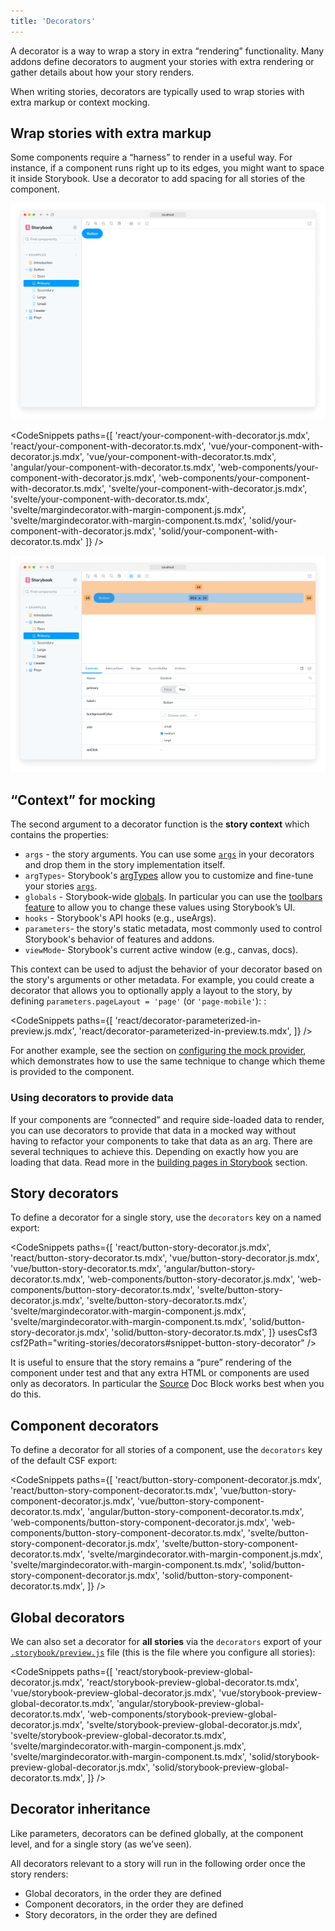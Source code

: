 ```yaml
---
title: 'Decorators'
---
```


<YouTubeCallout id="4yi_yCTkgng" title="Storybook Decorators Crash Course" />

A decorator is a way to wrap a story in extra “rendering” functionality. Many addons define decorators to augment your stories with extra rendering or gather details about how your story renders.

When writing stories, decorators are typically used to wrap stories with extra markup or context mocking.

## Wrap stories with extra markup

Some components require a “harness” to render in a useful way. For instance, if a component runs right up to its edges, you might want to space it inside Storybook. Use a decorator to add spacing for all stories of the component.

![Story without padding](./decorators-no-padding.png)

<!-- prettier-ignore-start -->

<CodeSnippets
  paths={[
    'react/your-component-with-decorator.js.mdx',
    'react/your-component-with-decorator.ts.mdx',
    'vue/your-component-with-decorator.js.mdx',
    'vue/your-component-with-decorator.ts.mdx',
    'angular/your-component-with-decorator.ts.mdx',
    'web-components/your-component-with-decorator.js.mdx',
    'web-components/your-component-with-decorator.ts.mdx',
    'svelte/your-component-with-decorator.js.mdx',
    'svelte/your-component-with-decorator.ts.mdx',
    'svelte/margindecorator.with-margin-component.js.mdx',
    'svelte/margindecorator.with-margin-component.ts.mdx',
    'solid/your-component-with-decorator.js.mdx',
    'solid/your-component-with-decorator.ts.mdx'
  ]}
/>

<!-- prettier-ignore-end -->

![Story with padding](./decorators-padding.png)

## “Context” for mocking

The second argument to a decorator function is the **story context** which contains the properties:

- `args` - the story arguments. You can use some [`args`](./args.md) in your decorators and drop them in the story implementation itself.
- `argTypes`- Storybook's [argTypes](../api/arg-types.md) allow you to customize and fine-tune your stories [`args`](./args.md).
- `globals` - Storybook-wide [globals](../essentials/toolbars-and-globals.md#globals). In particular you can use the [toolbars feature](../essentials/toolbars-and-globals.md#global-types-toolbar-annotations) to allow you to change these values using Storybook’s UI.
- `hooks` - Storybook's API hooks (e.g., useArgs).
- `parameters`- the story's static metadata, most commonly used to control Storybook's behavior of features and addons.
- `viewMode`- Storybook's current active window (e.g., canvas, docs).

This context can be used to adjust the behavior of your decorator based on the story's arguments or other metadata. For example, you could create a decorator that allows you to optionally apply a layout to the story, by defining `parameters.pageLayout = 'page'` (or `'page-mobile'`):
:

<!-- prettier-ignore-start -->

<CodeSnippets
  paths={[
    'react/decorator-parameterized-in-preview.js.mdx',
    'react/decorator-parameterized-in-preview.ts.mdx',
  ]}
/>

<!-- prettier-ignore-end -->

<Callout variant="info" icon="💡">

For another example, see the section on [configuring the mock provider](./mocking-providers.md#configuring-the-mock-provider), which demonstrates how to use the same technique to change which theme is provided to the component.

</Callout>

### Using decorators to provide data

If your components are “connected” and require side-loaded data to render, you can use decorators to provide that data in a mocked way without having to refactor your components to take that data as an arg. There are several techniques to achieve this. Depending on exactly how you are loading that data. Read more in the [building pages in Storybook](./build-pages-with-storybook.md) section.

## Story decorators

To define a decorator for a single story, use the `decorators` key on a named export:

<!-- prettier-ignore-start -->

<CodeSnippets
  paths={[
    'react/button-story-decorator.js.mdx',
    'react/button-story-decorator.ts.mdx',
    'vue/button-story-decorator.js.mdx',
    'vue/button-story-decorator.ts.mdx',
    'angular/button-story-decorator.ts.mdx',
    'web-components/button-story-decorator.js.mdx',
    'web-components/button-story-decorator.ts.mdx',
    'svelte/button-story-decorator.js.mdx',
    'svelte/button-story-decorator.ts.mdx',
    'svelte/margindecorator.with-margin-component.js.mdx',
    'svelte/margindecorator.with-margin-component.ts.mdx',
    'solid/button-story-decorator.js.mdx',
    'solid/button-story-decorator.ts.mdx',
  ]}
  usesCsf3
  csf2Path="writing-stories/decorators#snippet-button-story-decorator"
/>


<!-- prettier-ignore-end -->

It is useful to ensure that the story remains a “pure” rendering of the component under test and that any extra HTML or components are used only as decorators. In particular the [Source](../api/doc-block-source.md) Doc Block works best when you do this.

## Component decorators

To define a decorator for all stories of a component, use the `decorators` key of the default CSF export:

<!-- prettier-ignore-start -->

<CodeSnippets
  paths={[
    'react/button-story-component-decorator.js.mdx',
    'react/button-story-component-decorator.ts.mdx',
    'vue/button-story-component-decorator.js.mdx',
    'vue/button-story-component-decorator.ts.mdx',
    'angular/button-story-component-decorator.ts.mdx',
    'web-components/button-story-component-decorator.js.mdx',
    'web-components/button-story-component-decorator.ts.mdx',
    'svelte/button-story-component-decorator.js.mdx',
    'svelte/button-story-component-decorator.ts.mdx',
    'svelte/margindecorator.with-margin-component.js.mdx',
    'svelte/margindecorator.with-margin-component.ts.mdx',
    'solid/button-story-component-decorator.js.mdx',
    'solid/button-story-component-decorator.ts.mdx',
  ]}
/>

<!-- prettier-ignore-end -->

## Global decorators

We can also set a decorator for **all stories** via the `decorators` export of your [`.storybook/preview.js`](../configure/index.md#configure-story-rendering) file (this is the file where you configure all stories):

<!-- prettier-ignore-start -->

<CodeSnippets
  paths={[
    'react/storybook-preview-global-decorator.js.mdx',
    'react/storybook-preview-global-decorator.ts.mdx',
    'vue/storybook-preview-global-decorator.js.mdx',
    'vue/storybook-preview-global-decorator.ts.mdx',
    'angular/storybook-preview-global-decorator.ts.mdx',
    'web-components/storybook-preview-global-decorator.js.mdx',
    'svelte/storybook-preview-global-decorator.js.mdx',
    'svelte/storybook-preview-global-decorator.ts.mdx',
    'svelte/margindecorator.with-margin-component.js.mdx',
    'svelte/margindecorator.with-margin-component.ts.mdx',
    'solid/storybook-preview-global-decorator.js.mdx',
    'solid/storybook-preview-global-decorator.ts.mdx',
  ]}
/>

<!-- prettier-ignore-end -->

## Decorator inheritance

Like parameters, decorators can be defined globally, at the component level, and for a single story (as we’ve seen).

All decorators relevant to a story will run in the following order once the story renders:

- Global decorators, in the order they are defined
- Component decorators, in the order they are defined
- Story decorators, in the order they are defined
